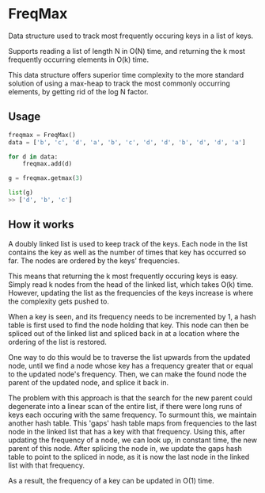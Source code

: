# FreqMax

Data structure used to track most frequently occuring keys in a list of keys.

Supports reading a list of length N in O(N) time, and returning the k most frequently occurring elements in O(k) time.

This data structure offers superior time complexity to the more standard solution of using a max-heap to track the most commonly occurring elements, by getting rid of the log N factor.

## Usage

```python
freqmax = FreqMax()
data = ['b', 'c', 'd', 'a', 'b', 'c', 'd', 'd', 'b', 'd', 'd', 'a']

for d in data:
    freqmax.add(d)

g = freqmax.getmax(3)

list(g)
>> ['d', 'b', 'c']
```

## How it works

A doubly linked list is used to keep track of the keys. Each node in the list contains the key as well as the number of times that key has occurred so far. The nodes are ordered by the keys' frequencies.

This means that returning the k most frequently occuring keys is easy. Simply read k nodes from the head of the linked list, which takes O(k) time. However, updating the list as the frequencies of the keys increase is where the complexity gets pushed to.

When a key is seen, and its frequency needs to be incremented by 1, a hash table is first used to find the node holding that key. This node can then be spliced out of the linked list and spliced back in at a location where the ordering of the list is restored.

One way to do this would be to traverse the list upwards from the updated node, until we find a node whose key has a frequency greater that or equal to the updated node's frequency. Then, we can make the found node the parent of the updated node, and splice it back in.

The problem with this approach is that the search for the new parent could degenerate into a linear scan of the entire list, if there were long runs of keys each occuring with the same frequency. To surmount this, we maintain another hash table. This 'gaps' hash table maps from frequencies to the last node in the linked list that has a key with that frequency. Using this, after updating the frequency of a node, we can look up, in constant time, the new parent of this node. After splicing the node in, we update the gaps hash table to point to the spliced in node, as it is now the last node in the linked list with that frequency. 

As a result, the frequency of a key can be updated in O(1) time.

